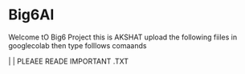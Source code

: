 # Big6AI
Welcome tO Big6 Project 
this is AKSHAT 
upload the following fiiles in googlecolab then type folllows comaands


|
|
PLEAEE READE IMPORTANT .TXT
